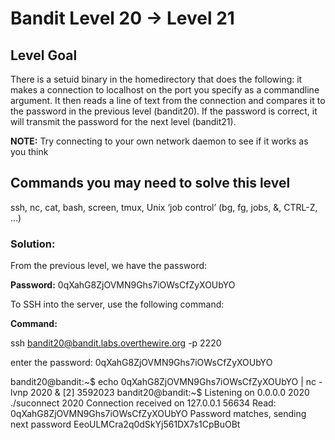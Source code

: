 # Bandit Level 20 → Level 21

## Level Goal

There is a setuid binary in the homedirectory that does the following: it makes a connection to localhost on the port you specify as a commandline argument. It then reads a line of text from the connection and compares it to the password in the previous level (bandit20). If the password is correct, it will transmit the password for the next level (bandit21).

**NOTE:** Try connecting to your own network daemon to see if it works as you think

## Commands you may need to solve this level

ssh, nc, cat, bash, screen, tmux, Unix ‘job control’ (bg, fg, jobs, &, CTRL-Z, …)

### Solution:

From the previous level, we have the password:

**Password:** 0qXahG8ZjOVMN9Ghs7iOWsCfZyXOUbYO

To SSH into the server, use the following command:

**Command:**

ssh [bandit20@bandit.labs.overthewire.org](mailto:bandit1@bandit.labs.overthewire.org) -p 2220

enter the password: 0qXahG8ZjOVMN9Ghs7iOWsCfZyXOUbYO

bandit20@bandit:~$ echo 0qXahG8ZjOVMN9Ghs7iOWsCfZyXOUbYO | nc -lvnp 2020 &
[2] 3592023
bandit20@bandit:~$ Listening on 0.0.0.0 2020
./suconnect 2020
Connection received on 127.0.0.1 56634
Read: 0qXahG8ZjOVMN9Ghs7iOWsCfZyXOUbYO
Password matches, sending next password
EeoULMCra2q0dSkYj561DX7s1CpBuOBt